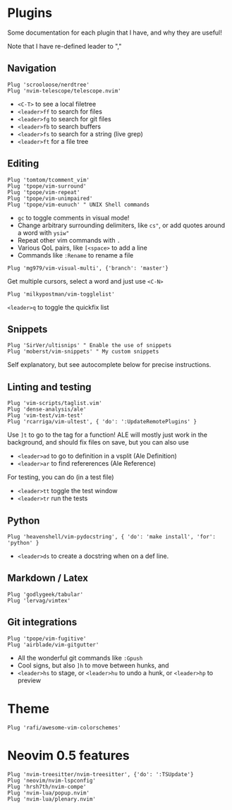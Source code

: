 # Plugins

Some documentation for each plugin that I have, and why they are useful!

Note that I have re-defined leader to ","

## Navigation
```
Plug 'scrooloose/nerdtree'
Plug 'nvim-telescope/telescope.nvim'
```

* `<C-T>` to see a local filetree
* `<leader>ff` to search for files
* `<leader>fg` to search for git files
* `<leader>fb` to search buffers
* `<leader>fs` to search for a string (live grep)
* `<leader>ft` for a file tree

## Editing 
```
Plug 'tomtom/tcomment_vim' 
Plug 'tpope/vim-surround'
Plug 'tpope/vim-repeat'
Plug 'tpope/vim-unimpaired'
Plug 'tpope/vim-eunuch' " UNIX Shell commands
```

* `gc` to toggle comments in visual mode!
* Change arbitrary surrounding delimiters, like `cs"`, or add quotes around a word with `ysiw"`
* Repeat other vim commands with `.`
* Various QoL pairs, like `[<space>` to add a line 
* Commands like `:Rename` to rename a file 

```
Plug 'mg979/vim-visual-multi', {'branch': 'master'}
```
Get multiple cursors, select a word and just use `<C-N>`

```
Plug 'milkypostman/vim-togglelist'
```
`<leader>q` to toggle the quickfix list

## Snippets
```
Plug 'SirVer/ultisnips' " Enable the use of snippets
Plug 'moberst/vim-snippets' " My custom snippets
```
Self explanatory, but see autocomplete below for precise instructions.

## Linting and testing
```
Plug 'vim-scripts/taglist.vim'
Plug 'dense-analysis/ale'
Plug 'vim-test/vim-test'
Plug 'rcarriga/vim-ultest', { 'do': ':UpdateRemotePlugins' }
```
Use `]t` to go to the tag for a function!  ALE will mostly just work in the background, and should fix files on save, but you can also use 
* `<leader>ad` to go to definition in a vsplit (Ale Definition)
* `<leader>ar` to find refererences (Ale Reference)

For testing, you can do (in a test file)
* `<leader>tt` toggle the test window
* `<leader>tr` run the tests

## Python
```
Plug 'heavenshell/vim-pydocstring', { 'do': 'make install', 'for': 'python' }
```
* `<leader>ds` to create a docstring when on a def line.

## Markdown / Latex
```
Plug 'godlygeek/tabular'
Plug 'lervag/vimtex'
```

## Git integrations
```
Plug 'tpope/vim-fugitive'
Plug 'airblade/vim-gitgutter'
```
* All the wonderful git commands like `:Gpush`
* Cool signs, but also `]h` to move between hunks, and 
* `<leader>hs` to stage, or `<leader>hu` to undo a hunk, or `<leader>hp` to preview

# Theme
```
Plug 'rafi/awesome-vim-colorschemes'
```

# Neovim 0.5 features
```
Plug 'nvim-treesitter/nvim-treesitter', {'do': ':TSUpdate'} 
Plug 'neovim/nvim-lspconfig'
Plug 'hrsh7th/nvim-compe'
Plug 'nvim-lua/popup.nvim'
Plug 'nvim-lua/plenary.nvim'
```
